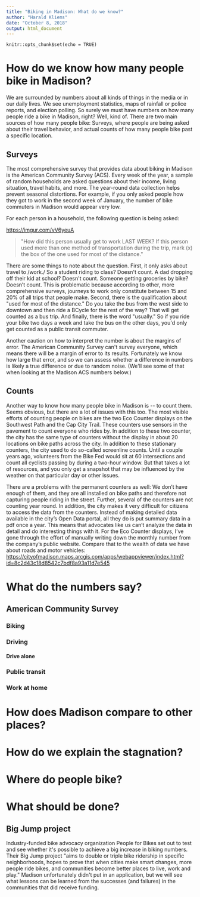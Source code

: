 ```yaml
---
title: "Biking in Madison: What do we know?"
author: "Harald Kliems"
date: "October 8, 2018"
output: html_document
---
```


```{r setup, include=FALSE}
knitr::opts_chunk$set(echo = TRUE)
```

# How do we know how many people bike in Madison?
We are surrounded by numbers about all kinds of things in the media or in our daily lives. We see unemployment statistics, maps of rainfall or police reports, and election polling. So surely we must have numbers on how many people ride a bike in Madison, right? Well, kind of. There are two main sources of how many people bike: Surveys, where people are being asked about their travel behavior, and actual counts of how many people bike past a specific location.

## Surveys
The most comprehensive survey that provides data about biking in Madison is the American Community Survey (ACS). Every week of the year, a sample of random households are asked questions about their income, living situation, travel habits, and more. The year-round data collection helps prevent seasonal distortions. For example, if you only asked people how they got to work in the second week of January, the number of bike commuters in Madison would appear very low.

For each person in a household, the following question is being asked:

<https://imgur.com/vV6yeuA>

> "How did this person usually get to work LAST WEEK? If this  person used more than one method of transportation during the trip, mark (x) the box of the one used for most of the distance."
    
There are some things to note about the question. First, it only asks about travel to /work./ So a student riding to class? Doesn't count. A dad dropping off their kid at school? Doesn't count. Someone getting groceries by bike? Doesn’t count. This is problematic because according to other, more comprehensive surveys, journeys to work only constitute between 15 and 20% of all trips that people make. Second, there is the qualification about "used for most of the distance." Do you take the bus from the west side to downtown and then ride a BCycle for the rest of the way? That will get counted as a bus trip. And finally, there is the word "usually." So if you ride your bike two days a week and take the bus on the other days, you'd only get counted as a public transit commuter.

Another caution on how to interpret the number is about the margins of error. The American Community Survey can't survey everyone, which means there will be a margin of error to its results. Fortunately we know how large that error, and so we can assess whether a difference in numbers is likely a true difference or due to random noise. (We'll see some of that when looking at the Madison ACS numbers below.)

## Counts
Another way to know how many people bike in Madison is -- to count them. Seems obvious, but there are a lot of issues with this too. The most visible efforts of counting people on bikes are the two Eco Counter displays on the Southwest Path and the Cap City Trail. These counters use sensors in the pavement to count everyone who rides by. In addition to these two counter, the city has the same type of counters without the display in about 20 locations on bike paths across the city.
In addition to these stationary counters, the city used to do so-called screenline counts. Until a couple years ago, volunteers from the Bike Fed would sit at 60 intersections and count all cyclists passing by during a two-hour window. But that takes a lot of resources, and you only get a snapshot that may be influenced by the weather on that particular day or other issues.

There are a problems with the permanent counters as well: We don’t have enough of them, and they are all installed on bike paths and therefore not capturing people riding in the street. Further, several of the counters are not counting year round. In addition, the city makes it very difficult for citizens to access the data from the counters. Instead of making detailed data available in the city’s Open Data portal, all they do is put summary data in a pdf once a year. This means that advocates like us can’t analyze the data in detail and do interesting things with it. For the Eco Counter displays, I’ve gone through the effort of manually writing down the monthly number from the company’s public website.
Compare that to the wealth of data we have about roads and motor vehicles: <https://cityofmadison.maps.arcgis.com/apps/webappviewer/index.html?id=8c2d43c18d8542c7bdf8a93a11d7e545>


# What do the numbers say?
## American Community Survey
### Biking
### Driving
#### Drive alone
### Public transit
### Work at home

# How does Madison compare to other places?

# How do we explain the stagnation?

# Where do people bike?

# What should be done?

## Big Jump project
Industry-funded bike advocacy organization People for Bikes set out to test and see whether it's possible to achieve a big increase in biking numbers. Their Big Jump project "aims to double or triple bike ridership in specific neighborhoods, hopes to prove that when cities make smart changes, more people ride bikes, and communities become better places to live, work and play." Madison unfortunately didn't put in an application, but we will see what lessons can be learned from the successes (and failures) in the communities that did receive funding.
